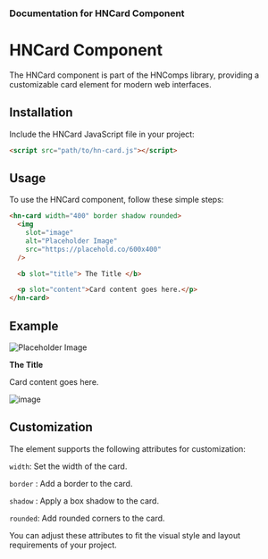 ### Documentation for HNCard Component

# HNCard Component

The HNCard component is part of the HNComps library, providing a customizable card element for modern web interfaces.

## Installation

Include the HNCard JavaScript file in your project:

```html
<script src="path/to/hn-card.js"></script>
```

## Usage

To use the HNCard component, follow these simple steps:

```html
<hn-card width="400" border shadow rounded>
  <img
    slot="image"
    alt="Placeholder Image"
    src="https://placehold.co/600x400"
  />

  <b slot="title"> The Title </b>

  <p slot="content">Card content goes here.</p>
</hn-card>
```

## Example

<hn-card width="400" border shadow rounded>
  <img
    slot="image"
    alt="Placeholder Image"
    src="https://placehold.co/600x400"
  />

<b slot="title"> The Title </b>

  <p slot="content">Card content goes here.</p>
</hn-card>

<script src="../../components/hn-card.js"></script>

![image](https://github.com/hajdunorbert/hncomps/assets/143267212/4a9bbe9e-ff33-458d-a6a7-4ade5aaa73f0)

## Customization

The <hn-card> element supports the following attributes for customization:

`width`: Set the width of the card.

`border` : Add a border to the card.

`shadow` : Apply a box shadow to the card.

`rounded`: Add rounded corners to the card.

You can adjust these attributes to fit the visual style and layout requirements of your project.
